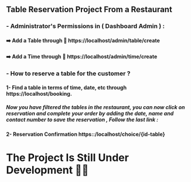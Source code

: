 ## Table Reservation Project From a Restaurant 

### - Administrator's Permissions in ( Dashboard Admin ) :

#### :arrow_right: Add a Table through :link: https://localhost/admin/table/create 
#### :arrow_right: Add a Time through  :link: https://localhost/admin/time/create 


### - How to reserve a table for the customer ?

#### 1- Find a table in terms of time, date, etc through https://localhost/booking.

##### Now you have filtered the tables in the restaurant, you can now click on reservation and complete your order by adding the date, name and contact number to save the reservation , Follow the last link :

#### 2- Reservation Confirmation https::/localhost/choice/{id-table}

# The Project Is Still Under Development :man_cartwheeling:
